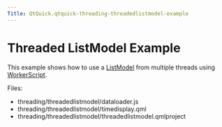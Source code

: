 ```yaml
---
Title: QtQuick.qtquick-threading-threadedlistmodel-example
---
```

        
Threaded ListModel Example
==========================

<span class="subtitle"></span>
<span id="details"></span>
This example shows how to use a [ListModel](../QtQuick.qtquick-modelviewsdata-modelview.md#listmodel) from multiple threads using [WorkerScript](https://developer.ubuntu.comapps/qml/sdk-15.04.1/QtQuick.threading/#workerscript).

Files:

-   threading/threadedlistmodel/dataloader.js
-   threading/threadedlistmodel/timedisplay.qml
-   threading/threadedlistmodel/threadedlistmodel.qmlproject

